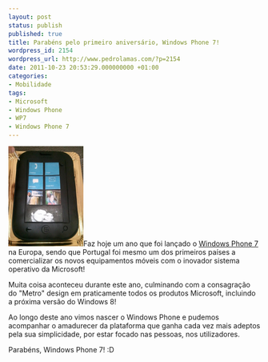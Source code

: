 ```yaml
---
layout: post
status: publish
published: true
title: Parabéns pelo primeiro aniversário, Windows Phone 7!
wordpress_id: 2154
wordpress_url: http://www.pedrolamas.com/?p=2154
date: 2011-10-23 20:53:29.000000000 +01:00
categories:
- Mobilidade
tags:
- Microsoft
- Windows Phone
- WP7
- Windows Phone 7
---
```

[![](wp-content/uploads/2011/10/Windows-Phone-Cake-Thumb.png "Windows Phone Cake")](wp-content/uploads/2011/10/Windows-Phone-Cake.png)Faz hoje um ano que foi lançado o [Windows Phone 7](tag/windows-phone-7) na Europa, sendo que Portugal foi mesmo um dos primeiros países a comercializar os novos equipamentos móveis com o inovador sistema operativo da Microsoft!

Muita coisa aconteceu durante este ano, culminando com a consagração do "Metro" design em praticamente todos os produtos Microsoft, incluindo a próxima versão do Windows 8!

Ao longo deste ano vimos nascer o Windows Phone e pudemos acompanhar o amadurecer da plataforma que ganha cada vez mais adeptos pela sua simplicidade, por estar focado nas pessoas, nos utilizadores.

Parabéns, Windows Phone 7! :D
